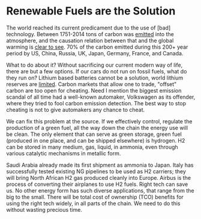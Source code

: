 # Renewable Fuels are the Solution

The world reached its current predicament due to the use of [bad]
technology. Between 1751-2014 tons of carbon was [emitted](../../2021/07/historical-carbon-emissions.md)
into the atmosphere, and the causation relation between that and the global
warming is [clear to see](../../2015/08/temp-increase.md#temp-increase.md).
70% of the carbon emitted during this 200+ year period by US, China,
Russia, UK, Japan, Germany, France, and Canada.

What to do about it? Without sacrificing our current modern way of
life, there are but a few options. If our cars do not run on fossil
fuels, what do they run on? Lithium based batteries cannot be a
solution, world lithium reserves are [limited](../../2020/07/h2-numbers.md).
Carbon markets that allow one to trade, "offset" carbon are too open
for cheating. Need I mention the biggest emission scandal of all time
had a well-known automaker, Volkswagen as its offender, where they
tried to fool carbon emission detection. The best way to stop
cheating is not to give automakers any chance to cheat.

We can fix this problem at the source. If we effectively control,
regulate the production of a green fuel, all the way down the chain
the energy use will be clean. The only element that can serve as green
storage, green fuel (produced in one place, and can be shipped
elsewhere) is hydrogen. H2 can be stored in many medium, gas, liquid,
in ammonia, even through various catalytic mechanisms in metallic
form.

Saudi Arabia already made its first shipment as ammonia to Japan.
Italy has successfully tested existing NG pipelines to be used as H2
carriers; they will bring North African H2 gas produced cleanly into
Europe. Airbus is the process of converting their airplanes to use H2
fuels. Right tech can save us. No other energy form has such diverse
applications, that range from the big to the small. There will be
total cost of ownership (TCO) benefits for using the right tech
widely, in all parts of the chain. We need to do this without wasting
precious time.
